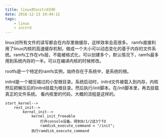 ```yaml
---
title: linux的initrd分析
date: 2016-12-13 19:44:12
tags:
	- linux
	- initrd
---
```

linux对所有文件的读写都会在内存里做缓存，这样效率会高很多。
ramfs直接利用了linux内核的高速缓存机制，做成一个大小可以动态变化的基于内存的文件系统。ramfs工作在vfs层，不能被格式化，可以创建多个，默认情况下，ramfs最多用到系统内存的一半。可以在编译内核的时候修改。

rootfs是一个特定的ramfs实例，始终存在于系统中，是系统的根。

initrd是一个被压缩过的小型根目录。系统启动时，initrd文件被载入到内存，内核然后把解压后的initrd挂载为根目录。然后执行/init脚本。在/init脚本里，再去挂载真正的文件系统。
看内核里的代码，大概的流程是这样的。
```
start_kernel-->
	rest_init-->
		kernel_init-->
			kernel_init_freeable
				打开console设备。得到0/1/2这3个fd
				ramdisk_execute_command = "/init";
			执行ramdisk_execute_command
```



